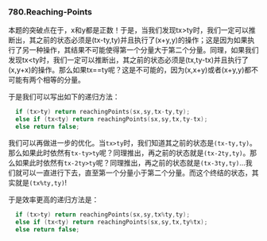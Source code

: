 ### 780.Reaching-Points

本题的突破点在于，x和y都是正数！于是，当我们发现tx>ty时，我们一定可以推断出，其之前的状态必须是(tx-ty,ty)并且执行了(x+y,y)的操作；这是因为如果执行了另一种操作，其结果不可能使得第一个分量大于第二个分量。同理，如果我们发现tx<ty时，我们一定可以推断出，其之前的状态必须是(tx,ty-tx)并且执行了(x,y+x)的操作。那么如果tx==ty呢？这是不可能的，因为(x,x+y)或者(x+y,y)都不可能有两个相等的分量。

于是我们可以写出如下的递归方法：
```cpp
  if (tx>ty) return reachingPoints(sx,sy,tx-ty,ty);
  else if (tx<ty) return reachingPoints(sx,sy,tx,ty-tx);
  else return false;
```
我们可以再做进一步的优化。当```tx>ty```时，我们知道其之前的状态是```(tx-ty,ty)```。那么如果此时依然有```tx-ty>ty```呢？同理推出，再之前的状态就是```(tx-2ty,ty)```。那么如果此时依然有```tx-2ty>ty```呢？同理推出，再之前的状态就是```(tx-3ty,ty)```...我们就可以一直进行下去，直至第一个分量小于第二个分量。而这个终结的状态，其实就是```(tx%ty,ty)```!

于是效率更高的递归方法是：
```cpp
  if (tx>ty) return reachingPoints(sx,sy,tx%ty,ty);
  else if (tx<ty) return reachingPoints(sx,sy,tx,ty%tx);
  else return false;
```
